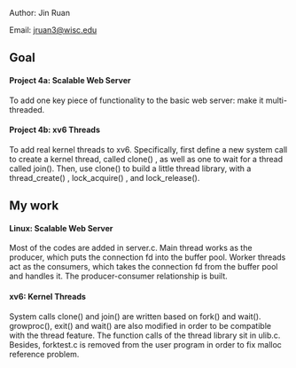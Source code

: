 Author: Jin Ruan

Email: jruan3@wisc.edu

## Goal
#### Project 4a: Scalable Web Server
To add one key piece of functionality to the basic web server: make it multi-threaded.

#### Project 4b: xv6 Threads
To add real kernel threads to xv6. Specifically, first define a new system call to create a kernel thread, called clone() , as well as one to wait for a thread called join(). Then, use clone() to build a little thread library, with a thread_create() , lock_acquire() , and lock_release().

## My work

#### Linux: Scalable Web Server

Most of the codes are added in server.c. Main thread works as the producer, 
which puts the connection fd into the buffer pool. Worker threads act as 
the consumers, which takes the connection fd from the buffer pool and 
handles it. The producer-consumer relationship is built.

#### xv6: Kernel Threads

System calls clone() and join() are written based on fork() and wait(). 
growproc(), exit() and wait() are also modified in order to be compatible with 
the thread feature. The function calls of the thread library sit in ulib.c. 
Besides, forktest.c is removed from the user program in order to fix malloc 
reference problem.
